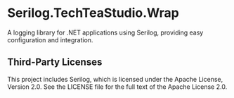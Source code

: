 # Serilog.TechTeaStudio.Wrap
A logging library for .NET applications using Serilog, providing easy configuration and integration.

## Third-Party Licenses
This project includes Serilog, which is licensed under the Apache License, Version 2.0. See the LICENSE file for the full text of the Apache License 2.0.
